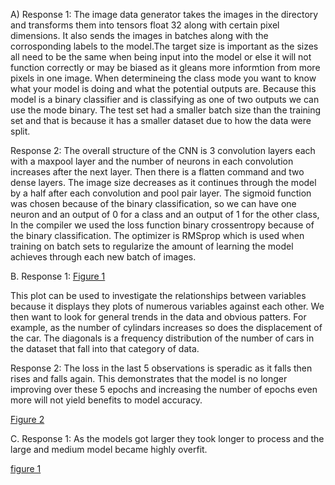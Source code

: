 A)
Response 1: The image data generator takes the images in the directory and transforms them into tensors 
float 32 along with certain pixel dimensions. It also sends the images in batches along with the corrosponding
labels to the model.The target size is important as the sizes all need to be the same when being input into the 
model or else it will not function correctly or may be biased as it gleans more informtion from more pixels in one image.
When determineing the class mode you want to know what your model is doing and what the potential outputs are.
Because this model is a binary classifier and is classifying as one of two outputs we can use the mode binary.
The test set had a smaller batch size than the training set and that is because it has a smaller dataset due to
how the data were split.

Response 2: The overall structure of the CNN is 3 convolution layers each with a maxpool layer and the 
number of neurons in each convolution increases after the next layer. Then there is a flatten command and two dense layers. 
The image size decreases as it continues through the model by a half after each convolution and pool pair layer.
The sigmoid function was chosen because of the binary classification, so we can have one neuron and an output of 0 for 
a class and an output of 1 for the other class, In the compiler we used the loss function binary crossentropy because of the 
binary classification. The optimizer is RMSprop which is used when training on batch sets to regularize the amount of learning
the model achieves through each new batch of images.

B.
Response 1: [Figure 1](https://user-images.githubusercontent.com/67921793/87625752-ec7c9c80-c6f8-11ea-817a-ba6d4c5b29ec.png)

This plot can be used to investigate the relationships  between variables because it displays they plots
of numerous variables against each other. We then want to look for general trends in the data and obvious patters. For example, as the number of cylindars increases so does the displacement of the car.
The diagonals is a frequency distribution of the number of cars in the dataset that fall into that category of data.


Response 2: The loss in the last 5 observations is speradic as it falls then rises and falls again. This demonstrates that the model is no longer improving over these 5 epochs and increasing the number of epochs even more will not yield benefits to model accuracy. 

[Figure 2](https://user-images.githubusercontent.com/67921793/87626429-45990000-c6fa-11ea-875b-002262f9b9ae.png)


C.
Response 1: As the models got larger they took longer to process and the large and medium model became highly overfit.

[figure 1](https://user-images.githubusercontent.com/67921793/87629203-90b61180-c700-11ea-9d63-701250ba141c.png)
